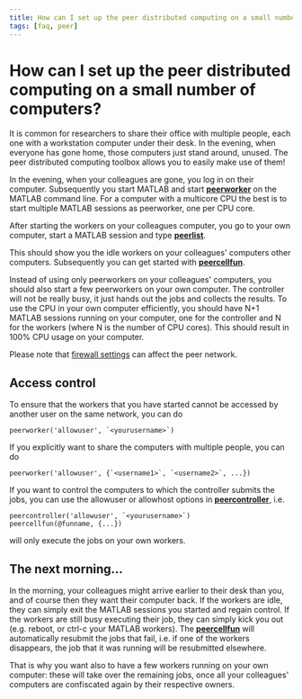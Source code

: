```yaml
---
title: How can I set up the peer distributed computing on a small number of computers?
tags: [faq, peer]
---
```


# How can I set up the peer distributed computing on a small number of computers?

It is common for researchers to share their office with multiple people, each one with a workstation computer under their desk. In the evening, when everyone has gone home, those computers just stand around, unused. The peer distributed computing toolbox allows you to easily make use of them!

In the evening, when your colleagues are gone, you log in on their computer. Subsequently you start MATLAB and start **[peerworker](https://github.com/fieldtrip/fieldtrip/blob/release/peer/peerworker.m)** on the MATLAB command line. For a computer with a multicore CPU the best is to start multiple MATLAB sessions as peerworker, one per CPU core.

After starting the workers on your colleagues computer, you go to your own computer, start a MATLAB session and type **[peerlist](https://github.com/fieldtrip/fieldtrip/blob/release/peer/peerlist.m)**.

This should show you the idle workers on your colleagues' computers other computers. Subsequently you can get started with **[peercellfun](https://github.com/fieldtrip/fieldtrip/blob/release/peer/peercellfun.m)**.

Instead of using only peerworkers on your colleagues' computers, you should also start a few peerworkers on your own computer. The controller will not be really busy, it just hands out the jobs and collects the results. To use the CPU in your own computer efficiently, you should have N+1 MATLAB sessions running on your computer, one for the controller and N for the workers (where N is the number of CPU cores). This should result in 100% CPU usage on your computer.

Please note that [firewall settings](/faq/does_a_firewall_affect_the_communication_between_peers) can affect the peer network.

## Access control

To ensure that the workers that you have started cannot be accessed by another user on the same network, you can do

    peerworker('allowuser', `<yourusername>`)

If you explicitly want to share the computers with multiple people, you can do

    peerworker('allowuser', {`<username1>`, `<username2>`, ...})

If you want to control the computers to which the controller submits the jobs, you can use the allowuser or allowhost options in **[peercontroller](https://github.com/fieldtrip/fieldtrip/blob/release/peer/peercontroller.m)**, i.e.

    peercontroller('allowuser', `<yourusername>`)
    peercellfun(@funname, {...})

will only execute the jobs on your own workers.

## The next morning...

In the morning, your colleagues might arrive earlier to their desk than you, and of course then they want their computer back. If the workers are idle, they can simply exit the MATLAB sessions you started and regain control. If the workers are still busy executing their job, they can simply kick you out (e.g. reboot, or ctrl-c your MATLAB workers). The **[peercellfun](https://github.com/fieldtrip/fieldtrip/blob/release/peer/peercellfun.m)** will automatically resubmit the jobs that fail, i.e. if one of the workers disappears, the job that it was running will be resubmitted elsewhere.

That is why you want also to have a few workers running on your own computer: these will take over the remaining jobs, once all your colleagues' computers are confiscated again by their respective owners.
